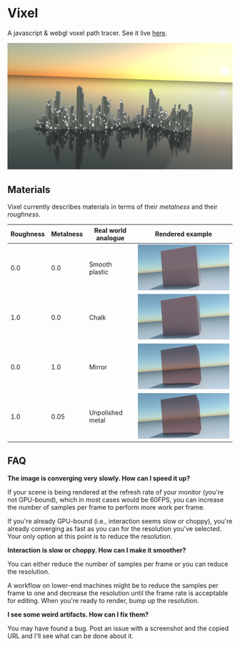 # Vixel

A javascript & webgl voxel path tracer. See it live [here](https://wwwtyro.github.io/vixel).

![vixel screenshot](media/screenshot-000.png)

## Materials

Vixel currently describes materials in terms of their _metalness_ and their _roughness_.

| Roughness| Metalness | Real world analogue | Rendered example |
|-|-|-|-|
| 0.0 | 0.0 | Smooth plastic | ![thing](media/material-000.png) |
| 1.0 | 0.0 | Chalk | ![thing](media/material-001.png) |
| 0.0 | 1.0 | Mirror | ![thing](media/material-002.png) |
| 1.0 | 0.05 | Unpolished metal | ![thing](media/material-003.png) |


## FAQ

**The image is converging very slowly. How can I speed it up?**

If your scene is being rendered at the refresh rate of your monitor (you're not GPU-bound), which in most cases would be 60FPS, you can increase the number of samples per frame to perform more work per frame.

If you're already GPU-bound (i.e., interaction seems slow or choppy), you're already converging as fast as you can for the resolution you've selected. Your only option at this point is to reduce the resolution.

**Interaction is slow or choppy. How can I make it smoother?**

You can either reduce the number of samples per frame or you can reduce the resolution.

A workflow on lower-end machines might be to reduce the samples per frame to one and decrease the resolution until the frame rate is acceptable for editing. When you're ready to render, bump up the resolution.

**I see some weird artifacts. How can I fix them?**

You may have found a bug. Post an issue with a screenshot and the copied URL and I'll see what can be done about it.
